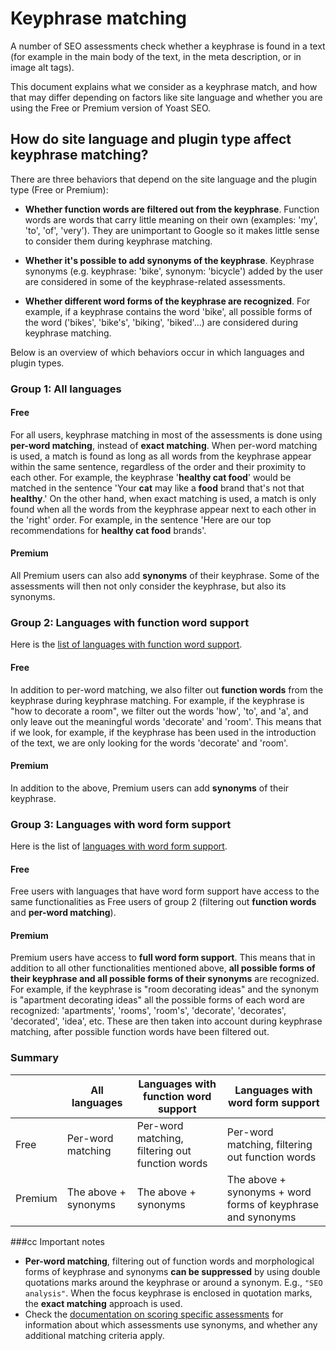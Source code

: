 # Keyphrase matching

A number of SEO assessments check whether a keyphrase is found in a text (for example in the main body of the text, in the meta description, or in image alt tags).

This document explains what we consider as a keyphrase match, and how that may differ depending on factors like site language and whether you are using the Free or Premium version of Yoast SEO.

## How do site language and plugin type affect keyphrase matching?
There are three behaviors that depend on the site language and the plugin type (Free or Premium):

* **Whether function words are filtered out from the keyphrase**. Function words are words that carry little meaning on their own (examples: 'my', 'to', 'of', 'very'). They are unimportant to Google so it makes little sense to consider them during keyphrase matching.

* **Whether it's possible to add synonyms of the keyphrase**. Keyphrase synonyms (e.g. keyphrase: 'bike', synonym: 'bicycle') added by the user are considered in some of the keyphrase-related assessments.

* **Whether different word forms of the keyphrase are recognized**. For example, if a keyphrase contains the word 'bike', all possible forms of the word ('bikes', 'bike's', 'biking', 'biked'...) are considered during keyphrase matching.

Below is an overview of which behaviors occur in which languages and plugin types.

### Group 1: All languages

#### Free
For all users, keyphrase matching in most of the assessments is done using **per-word matching**, instead of **exact matching**. When per-word matching is used, a match is found as long as all words from the keyphrase appear within the same sentence, regardless of the order and their proximity to each other. For example, the keyphrase '**healthy cat food**' would be matched in the sentence 'Your **cat** may like a **food** brand that's not that **healthy**.' On the other hand, when exact matching is used, a match is only found when all the words from the keyphrase appear next to each other in the 'right' order. For example, in the sentence 'Here are our top recommendations for **healthy cat food** brands'.

#### Premium
All Premium users can also add **synonyms** of their keyphrase. Some of the assessments will then not only consider the keyphrase, but also its synonyms.

### Group 2: Languages with function word support
Here is the [list of languages with function word support](https://github.com/Yoast/wordpress-seo/tree/trunk/packages/yoastseo/README.md#seo-analysis).

#### Free
In addition to per-word matching, we also filter out **function words** from the keyphrase during keyphrase matching. For example, if the keyphrase is "how to decorate a room", we filter out the words 'how', 'to', and 'a', and only leave out the meaningful words 'decorate' and 'room'. This means that if we look, for example, if the keyphrase has been used in the introduction of the text, we are only looking for the words 'decorate' and 'room'.

#### Premium
In addition to the above, Premium users can add **synonyms** of their keyphrase.

### Group 3: Languages with word form support
Here is the list of [languages with word form support](https://github.com/Yoast/wordpress-seo/tree/trunk/packages/yoastseo/MORPHOLOGY.md).

#### Free
Free users with languages that have word form support have access to the same functionalities as Free users of group 2 (filtering out **function words** and **per-word matching**).

#### Premium
Premium users have access to **full word form support**. This means that in addition to all other functionalities mentioned above, **all possible forms of their keyphrase and all possible forms of their synonyms** are recognized. For example, if the keyphrase is "room decorating ideas" and the synonym is "apartment decorating ideas" all the possible forms of each word are recognized: 'apartments', 'rooms', 'room's', 'decorate', 'decorates', 'decorated', 'idea', etc. These are then taken into account during keyphrase matching, after possible function words have been filtered out.

### Summary
|    	      | All languages	     | Languages with function word support | Languages with word form support 	                          |
|------------	|------------------	|---------------------	|-------------------------------------------------------------|
| Free        | Per-word matching    | Per-word matching, filtering out function words | Per-word matching, filtering out function words             |
| Premium	  | The above + synonyms | The above + synonyms	      | The above + synonyms + word forms of keyphrase and synonyms |

###cc Important notes
* **Per-word matching**, filtering out of function words and morphological forms of keyphrase and synonyms **can be suppressed** by using double quotations marks around the keyphrase or around a synonym. E.g., `"SEO analysis"`. When the focus keyphrase is enclosed in quotation marks, the **exact matching** approach is used.
* Check the [documentation on scoring specific assessments](https://github.com/Yoast/wordpress-seo/blob/trunk/packages/yoastseo/src/scoring/assessments/SCORING%20SEO.md) for information about which assessments use synonyms, and whether any additional matching criteria apply.
